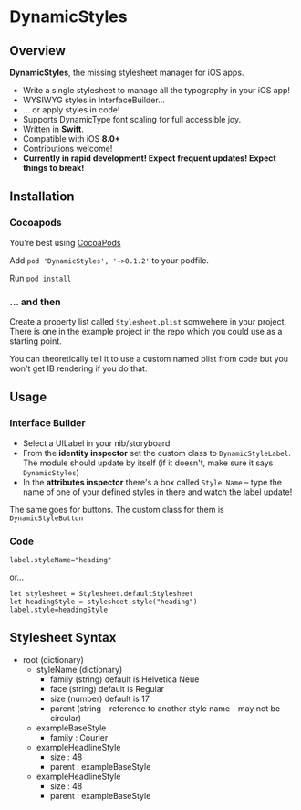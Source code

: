 # DynamicStyles


## Overview
**DynamicStyles**, the missing stylesheet manager for iOS apps.

* Write a single stylesheet to manage all the typography in your iOS app!
* WYSIWYG styles in InterfaceBuilder...
* ... or apply styles in code!
* Supports DynamicType font scaling for full accessible joy.
* Written in **Swift**.
* Compatible with iOS **8.0+**
* Contributions welcome!
* **Currently in rapid development! Expect frequent updates! Expect things to break!**

## Installation

### Cocoapods

You're best using [CocoaPods](http://cocoapods.org)

Add `pod 'DynamicStyles', '~>0.1.2'` to your podfile.

Run `pod install`

### ... and then

Create a property list called `Stylesheet.plist` somwehere in your project. There is one in the example project in the repo which you could use as a starting point.

You can theoretically tell it to use a custom named plist from code but you won't get IB rendering if you do that.

## Usage

### Interface Builder

* Select a UILabel in your nib/storyboard
* From the **identity inspector** set the custom class to `DynamicStyleLabel`. The module should update by itself (if it doesn't, make sure it says `DynamicStyles`)
* In the **attributes inspector** there's a box called `Style Name` – type the name of one of your defined styles in there and watch the label update!

The same goes for buttons. The custom class for them is `DynamicStyleButton`


### Code

	label.styleName="heading"

or...

	let stylesheet = Stylesheet.defaultStylesheet
	let headingStyle = stylesheet.style("heading")
	label.style=headingStyle
	


## Stylesheet Syntax

* root (dictionary)
	* styleName (dictionary)
		* family (string) default is Helvetica Neue
		* face (string) default is Regular
		* size (number) default is 17
		* parent (string - reference to another style name - may not be circular)
	* exampleBaseStyle
		* family : Courier
	* exampleHeadlineStyle
		* size : 48
		* parent : exampleBaseStyle
	* exampleHeadlineStyle
		* size : 48
		* parent : exampleBaseStyle

